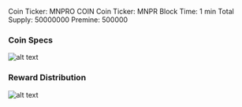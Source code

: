  
Coin Ticker: MNPRO COIN
Coin Ticker: MNPR
Block Time: 1 min
Total Supply: 50000000
Premine: 500000




### Coin Specs
 
 ![alt text](http://104.238.177.207/mn_specific.png)


### Reward Distribution
 
![alt text](https://static.wixstatic.com/media/81c349_3a75a21495d648c1be604ea99fd670e6~mv2.png/v1/fill/w_758,h_420,al_c,q_80,usm_4.00_1.00_0.00/81c349_3a75a21495d648c1be604ea99fd670e6~mv2.webp)
